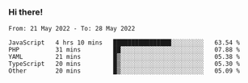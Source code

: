 ### Hi there!

<!--START_SECTION:waka-->

```text
From: 21 May 2022 - To: 28 May 2022

JavaScript   4 hrs 10 mins   ████████████████░░░░░░░░░   63.54 %
PHP          31 mins         ██░░░░░░░░░░░░░░░░░░░░░░░   07.88 %
YAML         21 mins         █▒░░░░░░░░░░░░░░░░░░░░░░░   05.38 %
TypeScript   20 mins         █▒░░░░░░░░░░░░░░░░░░░░░░░   05.30 %
Other        20 mins         █▒░░░░░░░░░░░░░░░░░░░░░░░   05.09 %
```

<!--END_SECTION:waka-->
